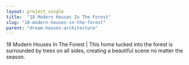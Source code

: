 ```yaml
---
layout: project_single
title:  "18 Modern Houses In The Forest"
slug: "18-modern-houses-in-the-forest"
parent: "dream-houses-architecture"
---
```

18 Modern Houses In The Forest |  This home tucked into the forest is surrounded by trees on all sides, creating a beautiful scene no matter the season.